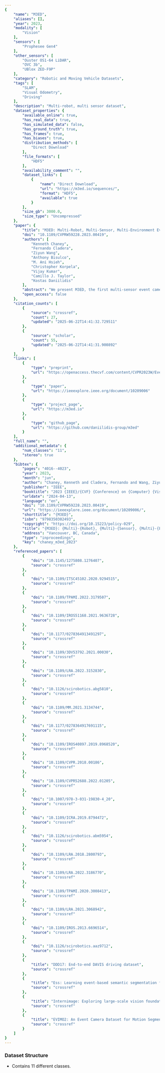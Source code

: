```yaml
---
{
    "name": "M3ED",
    "aliases": [],
    "year": 2023,
    "modality": [
        "Vision"
    ],
    "sensors": [
        "Prophesee Gen4"
    ],
    "other_sensors": [
        "Ouster OS1-64 LiDAR",
        "OVC 3b",
        "UBlox ZED-F9P"
    ],
    "category": "Robotic and Moving Vehicle Datasets",
    "tags": [
        "SLAM",
        "Visual Odometry",
        "Driving"
    ],
    "description": "Multi-robot, multi sensor dataset",
    "dataset_properties": {
        "available_online": true,
        "has_real_data": true,
        "has_simulated_data": false,
        "has_ground_truth": true,
        "has_frames": true,
        "has_biases": true,
        "distribution_methods": [
            "Direct Download"
        ],
        "file_formats": [
            "HDF5"
        ],
        "availability_comment": "",
        "dataset_links": [
            {
                "name": "Direct Download",
                "url": "https://m3ed.io/sequences/",
                "format": "HDF5",
                "available": true
            }
        ],
        "size_gb": 3000.0,
        "size_type": "Uncompressed"
    },
    "paper": {
        "title": "M3ED: Multi-Robot, Multi-Sensor, Multi-Environment Event Dataset",
        "doi": "10.1109/CVPRW59228.2023.00419",
        "authors": [
            "Kenneth Chaney",
            "Fernando Cladera",
            "Ziyun Wang",
            "Anthony Bisulco",
            "M. Ani Hsieh",
            "Christopher Korpela",
            "Vijay Kumar",
            "Camillo J. Taylor",
            "Kostas Daniilidis"
        ],
        "abstract": "We present M3ED, the first multi-sensor event camera dataset focused on high-speed dynamic motions in robotics applications. M3ED provides high-quality synchronized and labeled data from multiple platforms, including ground vehicles, legged robots, and aerial robots, operating in challenging conditions such as driving along off-road trails, navigating through dense forests, and performing aggressive flight maneuvers. Our dataset also covers demanding operational scenarios for event cameras, such as scenes with high egomotion and multiple independently moving objects. The sensor suite used to collect M3ED includes highresolution stereo event cameras (1280\u00d7720), grayscale imagers, an RGB imager, a high-quality IMU, a 64-beam LiDAR, and RTK localization. This dataset aims to accelerate the development of event-based algorithms and methods for edge cases encountered by autonomous systems in dynamic environments.",
        "open_access": false
    },
    "citation_counts": [
        {
            "source": "crossref",
            "count": 27,
            "updated": "2025-06-22T14:41:32.729511"
        },
        {
            "source": "scholar",
            "count": 55,
            "updated": "2025-06-22T14:41:31.900892"
        }
    ],
    "links": [
        {
            "type": "preprint",
            "url": "https://openaccess.thecvf.com/content/CVPR2023W/EventVision/papers/Chaney_M3ED_Multi-Robot_Multi-Sensor_Multi-Environment_Event_Dataset_CVPRW_2023_paper.pdf"
        },
        {
            "type": "paper",
            "url": "https://ieeexplore.ieee.org/document/10209006"
        },
        {
            "type": "project_page",
            "url": "https://m3ed.io"
        },
        {
            "type": "github_page",
            "url": "https://github.com/daniilidis-group/m3ed"
        }
    ],
    "full_name": "",
    "additional_metadata": {
        "num_classes": "11",
        "stereo": true
    },
    "bibtex": {
        "pages": "4016--4023",
        "year": 2023,
        "month": "jun",
        "author": "Chaney, Kenneth and Cladera, Fernando and Wang, Ziyun and Bisulco, Anthony and Hsieh, M. Ani and Korpela, Christopher and Kumar, Vijay and Taylor, Camillo J. and Daniilidis, Kostas",
        "publisher": "IEEE",
        "booktitle": "2023 {IEEE}/{CVF} {Conference} on {Computer} {Vision} and {Pattern} {Recognition} {Workshops} ({CVPRW})",
        "urldate": "2024-04-13",
        "language": "en",
        "doi": "10.1109/CVPRW59228.2023.00419",
        "url": "https://ieeexplore.ieee.org/document/10209006/",
        "shorttitle": "{M3ED}",
        "isbn": "9798350302493",
        "copyright": "https://doi.org/10.15223/policy-029",
        "title": "{M3ED}: {Multi}-{Robot}, {Multi}-{Sensor}, {Multi}-{Environment} {Event} {Dataset}",
        "address": "Vancouver, BC, Canada",
        "type": "inproceedings",
        "key": "chaney_m3ed_2023"
    },
    "referenced_papers": [
        {
            "doi": "10.1145/1275808.1276407",
            "source": "crossref"
        },
        {
            "doi": "10.1109/ITSC45102.2020.9294515",
            "source": "crossref"
        },
        {
            "doi": "10.1109/TPAMI.2022.3179507",
            "source": "crossref"
        },
        {
            "doi": "10.1109/IROS51168.2021.9636728",
            "source": "crossref"
        },
        {
            "doi": "10.1177/0278364913491297",
            "source": "crossref"
        },
        {
            "doi": "10.1109/3DV53792.2021.00030",
            "source": "crossref"
        },
        {
            "doi": "10.1109/LRA.2022.3152830",
            "source": "crossref"
        },
        {
            "doi": "10.1126/scirobotics.abg5810",
            "source": "crossref"
        },
        {
            "doi": "10.1109/MM.2021.3134744",
            "source": "crossref"
        },
        {
            "doi": "10.1177/0278364917691115",
            "source": "crossref"
        },
        {
            "doi": "10.1109/IROS40897.2019.8968520",
            "source": "crossref"
        },
        {
            "doi": "10.1109/CVPR.2018.00186",
            "source": "crossref"
        },
        {
            "doi": "10.1109/CVPR52688.2022.01205",
            "source": "crossref"
        },
        {
            "doi": "10.1007/978-3-031-19830-4_20",
            "source": "crossref"
        },
        {
            "doi": "10.1109/ICRA.2019.8794472",
            "source": "crossref"
        },
        {
            "doi": "10.1126/scirobotics.abm5954",
            "source": "crossref"
        },
        {
            "doi": "10.1109/LRA.2018.2800793",
            "source": "crossref"
        },
        {
            "doi": "10.1109/LRA.2022.3186770",
            "source": "crossref"
        },
        {
            "doi": "10.1109/TPAMI.2020.3008413",
            "source": "crossref"
        },
        {
            "doi": "10.1109/LRA.2021.3068942",
            "source": "crossref"
        },
        {
            "doi": "10.1109/IROS.2013.6696514",
            "source": "crossref"
        },
        {
            "doi": "10.1126/scirobotics.aaz9712",
            "source": "crossref"
        },
        {
            "title": "DDD17: End-to-end DAVIS driving dataset",
            "source": "crossref"
        },
        {
            "title": "Ess: Learning event-based semantic segmentation from still images",
            "source": "crossref"
        },
        {
            "title": "Internimage: Exploring large-scale vision foundation models with deformable convolutions",
            "source": "crossref"
        },
        {
            "title": "EVIMO2: An Event Camera Dataset for Motion Segmentation, Optical Flow, Structure from Motion, and Visual Inertial Odometry in Indoor Scenes with Monocular or Stereo Algorithms",
            "source": "crossref"
        }
    ]
}
---
```


### Dataset Structure

- Contains 11 different classes.
